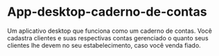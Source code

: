 # App-desktop-caderno-de-contas

Um aplicativo desktop que funciona como um caderno de contas. Você cadastra clientes e suas respectivas contas gerenciado o quanto seus clientes lhe devem no seu estabelecimento, caso você venda fiado.

